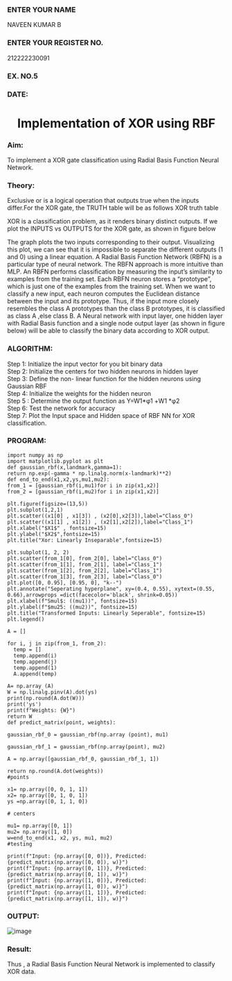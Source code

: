 <H3>ENTER YOUR NAME</H3>NAVEEN KUMAR B
<H3>ENTER YOUR REGISTER NO.</H3>212222230091
<H3>EX. NO.5</H3>
<H3>DATE:</H3>
<H1 ALIGN =CENTER>Implementation of XOR  using RBF</H1>
<H3>Aim:</H3>
To implement a XOR gate classification using Radial Basis Function  Neural Network.

<H3>Theory:</H3>
<P>Exclusive or is a logical operation that outputs true when the inputs differ.For the XOR gate, the TRUTH table will be as follows XOR truth table </P>

<P>XOR is a classification problem, as it renders binary distinct outputs. If we plot the INPUTS vs OUTPUTS for the XOR gate, as shown in figure below </P>




<P>The graph plots the two inputs corresponding to their output. Visualizing this plot, we can see that it is impossible to separate the different outputs (1 and 0) using a linear equation.
A Radial Basis Function Network (RBFN) is a particular type of neural network. The RBFN approach is more intuitive than MLP. An RBFN performs classification by measuring the input’s similarity to examples from the training set. Each RBFN neuron stores a “prototype”, which is just one of the examples from the training set. When we want to classify a new input, each neuron computes the Euclidean distance between the input and its prototype. Thus, if the input more closely resembles the class A prototypes than the class B prototypes, it is classified as class A ,else class B.
A Neural network with input layer, one hidden layer with Radial Basis function and a single node output layer (as shown in figure below) will be able to classify the binary data according to XOR output.
</P>





<H3>ALGORITHM:</H3>
Step 1: Initialize the input  vector for you bit binary data<Br>
Step 2: Initialize the centers for two hidden neurons in hidden layer<Br>
Step 3: Define the non- linear function for the hidden neurons using Gaussian RBF<br>
Step 4: Initialize the weights for the hidden neuron <br>
Step 5 : Determine the output  function as 
                 Y=W1*φ1 +W1 *φ2 <br>
Step 6: Test the network for accuracy<br>
Step 7: Plot the Input space and Hidden space of RBF NN for XOR classification.

<H3>PROGRAM:</H3>

```
import numpy as np
import matplotlib.pyplot as plt
def gaussian_rbf(x,landmark,gamma=1):
return np.exp(-gamma * np.linalg.norm(x-landmark)**2)
def end_to_end(x1,x2,ys,mu1,mu2):
from_1 = [gaussian_rbf(i,mu1)for i in zip(x1,x2)]
from_2 = [gaussian_rbf(i,mu2)for i in zip(x1,x2)]

plt.figure(figsize=(13,5))
plt.subplot(1,2,1)
plt.scatter((x1[0] , x1[3]) , (x2[0],x2[3]),label="Class_0")
plt.scatter((x1[1] , x1[2]) , (x2[1],x2[2]),label="Class_1")
plt.xlabel("$X1$" , fontsize=15)
plt.ylabel("$X2$",fontsize=15)
plt.title("Xor: Linearly Inseparable",fontsize=15)

plt.subplot(1, 2, 2)
plt.scatter(from_1[0], from_2[0], label="Class_0")
plt.scatter(from_1[1], from_2[1], label="Class_1")
plt.scatter(from_1[2], from_2[2], label="Class_1")
plt.scatter(from_1[3], from_2[3], label="Class_0")
plt.plot([0, 0.95], [0.95, 0], "k--")
plt.annotate("Seperating hyperplane", xy=(0.4, 0.55), xytext=(0.55, 0.66),arrowprops =dict(facecolor='black', shrink=0.05))
plt.xlabel(f"Smul$: ((mu1))", fontsize=15)
plt.ylabel(f"$mu25: ((mu2))", fontsize=15)
plt.title("Transformed Inputs: Linearly Seperable", fontsize=15)
plt.legend()

A = []

for i, j in zip(from_1, from_2):
  temp = []
  temp.append(i)
  temp.append(j)
  temp.append(1)
  A.append(temp)

A= np.array (A)
W = np.linalg.pinv(A).dot(ys)  
print(np.round(A.dot(W)))
print('ys')
print(f"Weights: {W}")
return W
def predict_matrix(point, weights):

gaussian_rbf_0 = gaussian_rbf(np.array (point), mu1)

gaussian_rbf_1 = gaussian_rbf(np.array(point), mu2)

A = np.array([gaussian_rbf_0, gaussian_rbf_1, 1])

return np.round(A.dot(weights))
#points

x1= np.array([0, 0, 1, 1])
x2= np.array([0, 1, 0, 1])
ys =np.array([0, 1, 1, 0])

# centers

mu1= np.array([0, 1])
mu2= np.array([1, 0])
w=end_to_end(x1, x2, ys, mu1, mu2)
#testing

print(f"Input: {np.array([0, 0])}, Predicted: {predict_matrix(np.array([0, 0]), w)}")
print(f"Input: {np.array([0, 1])}, Predicted: {predict_matrix(np.array([0, 1]), w)}")
print(f"Input: {np.array([1, 0])}, Predicted: {predict_matrix(np.array([1, 0]), w)}")
print(f"Input: {np.array([1, 1])}, Predicted: {predict_matrix(np.array([1, 1]), w)}")
```


<H3>OUTPUT:</H3>

![image](https://github.com/user-attachments/assets/1fd1a358-b00c-45fb-b0ca-66685531ff99)

<H3>Result:</H3>
Thus , a Radial Basis Function Neural Network is implemented to classify XOR data.








